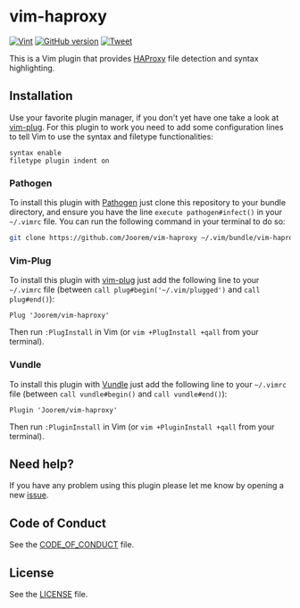 # vim-haproxy

[![Vint](https://github.com/Joorem/vim-haproxy/workflows/Vint/badge.svg)](https://github.com/Joorem/vim-haproxy/actions?workflow=Vint)
[![GitHub version](https://badge.fury.io/gh/Joorem%2Fvim-haproxy.svg)](https://github.com/Joorem/vim-haproxy)
[![Tweet][twitter_badge]][twitter_url]

This is a Vim plugin that provides [HAProxy][hp] file detection and syntax
highlighting.

## Installation

Use your favorite plugin manager, if you don't yet have one take a look at
[vim-plug][plug]. For this plugin to work you need to add some configuration
lines to tell Vim to use the syntax and filetype functionalities:

```vim
syntax enable
filetype plugin indent on
```

### Pathogen

To install this plugin with [Pathogen][pathogen] just clone this repository to
your bundle directory, and ensure you have the line `execute pathogen#infect()`
in your `~/.vimrc` file. You can run the following command in your terminal to
do so:

```bash
git clone https://github.com/Joorem/vim-haproxy ~/.vim/bundle/vim-haproxy
```

### Vim-Plug

To install this plugin with [vim-plug][plug] just add the following line to
your `~/.vimrc` file (between `call plug#begin('~/.vim/plugged')`
and `call plug#end()`):

```vim
Plug 'Joorem/vim-haproxy'
```

Then run `:PlugInstall` in Vim (or `vim +PlugInstall +qall` from your terminal).

### Vundle

To install this plugin with [Vundle][vundle] just add the following line to your
`~/.vimrc` file (between `call vundle#begin()` and `call vundle#end()`):

```vim
Plugin 'Joorem/vim-haproxy'
```

Then run `:PluginInstall` in Vim (or `vim +PluginInstall +qall` from your terminal).

## Need help?

If you have any problem using this plugin please let me know by opening a new [issue](issue).

## Code of Conduct

See the [CODE_OF_CONDUCT](CODE_OF_CONDUCT.md) file.

## License

See the [LICENSE](LICENSE.md) file.

[issue]:https://github.com/Joorem/vim-haproxy/issues/new/choose
[hp]:https://www.haproxy.org
[pathogen]:https://github.com/tpope/vim-pathogen
[plug]:https://github.com/junegunn/vim-plug
[twitter_badge]:https://img.shields.io/twitter/url/http/shields.io.svg?style=social&logo=twitter
[twitter_url]:https://twitter.com/intent/tweet?url=https%3A%2F%2Fgithub.com%2FJoorem%2Fvim-haproxy&text=A%20vim%20plugin%20for%20syntax%20highlighting%20HAproxy%20configuration%20file
[vundle]:https://github.com/VundleVim/Vundle.vim

